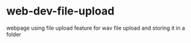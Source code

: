 # web-dev-file-upload
webpage using file upload feature for wav file upload and storing it in a folder
